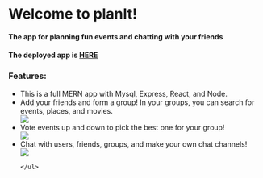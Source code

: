 <h1>Welcome to planIt!</h1>
<h4>The app for planning fun events and chatting with your friends</h4>
<h4>The deployed app is <a href="https://super-party-planner.herokuapp.com/">HERE</a>
<h3>Features:</h3>
<ul>
	  <li>This is a full MERN app with Mysql, Express, React, and Node.</li>
  <li>Add your friends and form a group! In your groups, you can search for events, places, and movies.</li>
<img src ="https://media.giphy.com/media/26wkuamBBxrz8uauA/giphy.gif"/>

  <li>Vote events up and down to pick the best one for your group!</li>

<img src ="https://media.giphy.com/media/l3diMNIeqgStW4vK0/giphy.gif"/>

  <li>Chat with users, friends, groups, and make your own chat channels!</li>

<img src ="https://media.giphy.com/media/xUNd9zWDwrTbcOEd8Y/giphy.gif"/>

    </ul>


